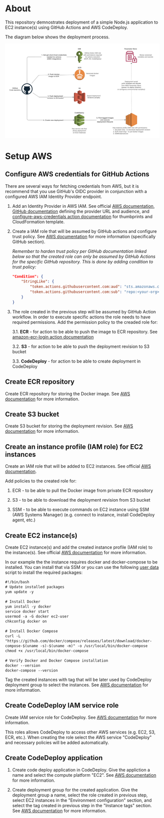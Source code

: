 # About

This repository demnostrates deployment of a simple Node.js application to EC2 instance(s) using GitHub Actions and AWS CodeDeploy.

The diagram below shows the deployment process.

![Deployment diagram](./assets/deployment-diagram.png)


# Setup AWS

## Configure AWS credentials for GitHub Actions

There are several ways for fetching credentials from AWS, but it is recommend that you use GitHub's OIDC provider in conjunction with a configured AWS IAM Identity Provider endpoint.
    
1. Add an Identity Provider in AWS IAM. See official [AWS documentation](https://docs.aws.amazon.com/IAM/latest/UserGuide/id_roles_providers_create_oidc.html), [GitHub documentation](https://docs.github.com/en/actions/deployment/security-hardening-your-deployments/configuring-openid-connect-in-amazon-web-services) defining the provider URL and audience, and [configure-aws-credentials action documentation](https://github.com/marketplace/actions/configure-aws-credentials-for-github-actions) for thumbprints and CloudFormation template.

2. Create a IAM role that will be assumed by GitHub actions and configure trust policy. See [AWS documentation](https://docs.aws.amazon.com/IAM/latest/UserGuide/id_roles_create_for-idp_oidc.html) for more information (specifically GitHub section).

    *Remember to harden trust policy per GitHub documentation linked below so that the created role can only be assumed by GitHub Actions for the specific GitHub repository. This is done by adding condition to trust policy:*
    ```json
    "Condition": {
        "StringLike": {
            "token.actions.githubusercontent.com:aud": "sts.amazonaws.com",
            "token.actions.githubusercontent.com:sub": "repo:<your-org>/<your-repo-name>:*"
        }
    }
    ``` 

3. The role created in the previous step will be assumed by GitHub Action workflow. In order to execute specific actions the role needs to have required permissions. Add the permission policy to the creaded role for:

    3.1. **ECR** - for action to be able to push the image to ECR repository. See [amazon-ecr-login action documentation](https://github.com/marketplace/actions/amazon-ecr-login-action-for-github-actions)

    3.2. **S3** - for action to be able to push the deployment revision to S3 bucket

    3.3. **CodeDeploy** - for action to be able to create deployment in CodeDeploy

## Create ECR repository

Create ECR repository for storing the Docker image. See [AWS documentation](https://docs.aws.amazon.com/AmazonECR/latest/userguide/repository-create.html) for more information.

## Create S3 bucket

Create S3 bucket for storing the deployment revision. See [AWS documentation](https://docs.aws.amazon.com/AmazonS3/latest/userguide/create-bucket-overview.html) for more information.

## Create an instance profile (IAM role) for EC2 instances

Create an IAM role that will be added to EC2 instances. See official [AWS documentation](https://docs.aws.amazon.com/IAM/latest/UserGuide/id_roles_use_switch-role-ec2.html).

Add policies to the created role for:

1. ECR - to be able to pull the Docker image from private ECR repository

2. S3 - to be able to download the deployment revision from S3 bucket

3. SSM - to be able to execute commands on EC2 instance using SSM (AWS Systems Manager) (e.g. connect to instance, install CodeDeploy agent, etc.)

## Create EC2 instance(s)

Create EC2 instance(s) and add the created instance profile (IAM role) to the instance(s). See official [AWS documentation](https://docs.aws.amazon.com/AWSEC2/latest/UserGuide/iam-roles-for-amazon-ec2.html#attach-iam-role) for more information.

In our example the the instance requires docker and docker-compose to be installed. You can install that via SSM or you can use the following [user data](https://docs.aws.amazon.com/AWSEC2/latest/UserGuide/user-data.html) script to install the required packages:
```
#!/bin/bash
# Update installed packages
yum update -y

# Install Docker
yum install -y docker
service docker start
usermod -a -G docker ec2-user
chkconfig docker on

# Install Docker Compose
curl -L "https://github.com/docker/compose/releases/latest/download/docker-compose-$(uname -s)-$(uname -m)" -o /usr/local/bin/docker-compose
chmod +x /usr/local/bin/docker-compose

# Verify Docker and Docker Compose installation
docker --version
docker-compose --version
```

Tag the created instances with tag that will be later used by CodeDeploy deployment group to select the instances. See [AWS documentation](https://docs.aws.amazon.com/codedeploy/latest/userguide/instances-ec2-create-tag.html) for more information.

## Create CodeDeploy IAM service role

Create IAM service role for CodeDeploy. See [AWS documentation](https://docs.aws.amazon.com/codedeploy/latest/userguide/getting-started-create-service-role.html) for more information.

This roles allows CodeDeploy to access other AWS services (e.g. EC2, S3, ECR, etc.). When creating the role select the AWS service "CodeDeploy" and necessary policies will be added automatically.

## Create CodeDeploy application

1. Create code deploy application in CodeDeploy. Give the appliction a name and select the compute platform "EC2". See [AWS documentation](https://docs.aws.amazon.com/codedeploy/latest/userguide/getting-started-create-application.html) for more information.

2. Create deployment group for the created application. Give the deployment group a name, select the role created in previous step, select EC2 instances in the "Environment configuration" section, and select the tag created in previous step in the "Instance tags" section. See [AWS documentation](https://docs.aws.amazon.com/codedeploy/latest/userguide/deployment-groups-create.html) for more information.